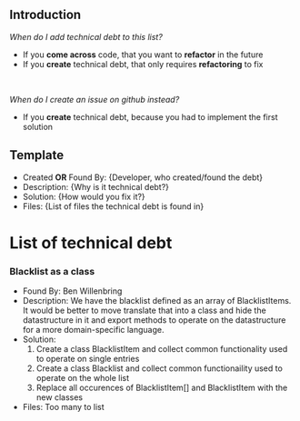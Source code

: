 ## Introduction

_When do I add technical debt to this list?_

- If you **come across** code, that you want to **refactor** in the future
- If you **create** technical debt, that only requires **refactoring** to fix

<br>

_When do I create an issue on github instead?_

- If you **create** technical debt, because you had to implement the first solution

## Template

- Created **OR** Found By: {Developer, who created/found the debt}
- Description: {Why is it technical debt?}
- Solution: {How would you fix it?}
- Files: {List of files the technical debt is found in}

# List of technical debt

### Blacklist as a class

- Found By: Ben Willenbring
- Description: We have the blacklist defined as an array of BlacklistItems.
  It would be better to move translate that into a class and hide the datastructure in it
  and export methods to operate on the datastructure for a more domain-specific language.
- Solution:
  1. Create a class BlacklistItem and collect common functionality used to operate on single entries
  2. Create a class Blacklist and collect common functionaility used to operate on the whole list
  3. Replace all occurences of BlacklistItem[] and BlacklistItem with the new classes
- Files: Too many to list
